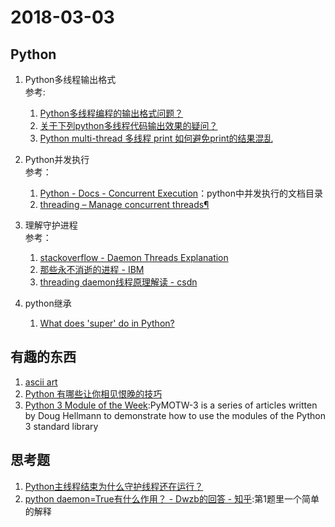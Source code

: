 # 2018-03-03
## Python
1. Python多线程输出格式  
    参考:  
    1. [Python多线程编程的输出格式问题？](https://segmentfault.com/q/1010000004117456)
    2. [关于下列python多线程代码输出效果的疑问？](https://segmentfault.com/q/1010000006127405)
    3. [Python multi-thread 多线程 print 如何避免print的结果混乱](http://www.cnblogs.com/Vooom/p/5836080.html)

2. Python并发执行  
    参考：  
    1. [Python - Docs - Concurrent Execution](https://docs.python.org/3/library/concurrency.html)：python中并发执行的文档目录
    2. [threading – Manage concurrent threads¶](https://pymotw.com/3/threading/)

3. 理解守护进程  
    参考：  
    1. [stackoverflow - Daemon Threads Explanation](https://stackoverflow.com/a/190017/5952246)
    2. [那些永不消逝的进程 - IBM](https://www.ibm.com/developerworks/cn/linux/1702_zhangym_demo/index.html)
    3. [threading daemon线程原理解读 - csdn](http://blog.csdn.net/yueguanghaidao/article/details/40088431)

4. python继承
    1. [What does 'super' do in Python?](https://stackoverflow.com/questions/222877/what-does-super-do-in-python)

## 有趣的东西
1. [ascii art](http://patorjk.com/software/taag/#p=display&f=Graffiti&t=stack%20overflow)
2. [Python 有哪些让你相见恨晚的技巧](https://www.zhihu.com/question/48755767)
3. [Python 3 Module of the Week](https://pymotw.com/3/):PyMOTW-3 is a series of articles written by Doug Hellmann to demonstrate how to use the modules of the Python 3 standard library

## 思考题
1. [Python主线程结束为什么守护线程还在运行？](https://www.zhihu.com/question/26826953)
2. [python daemon=True有什么作用？ - Dwzb的回答 - 知乎](https://www.zhihu.com/question/20188833/answer/325291508):第1题里一个简单的解释

